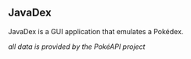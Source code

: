 <h2> JavaDex </h2>

JavaDex is a GUI application that emulates a Pokédex. 

<i> all data is provided by the PokéAPI project </i>